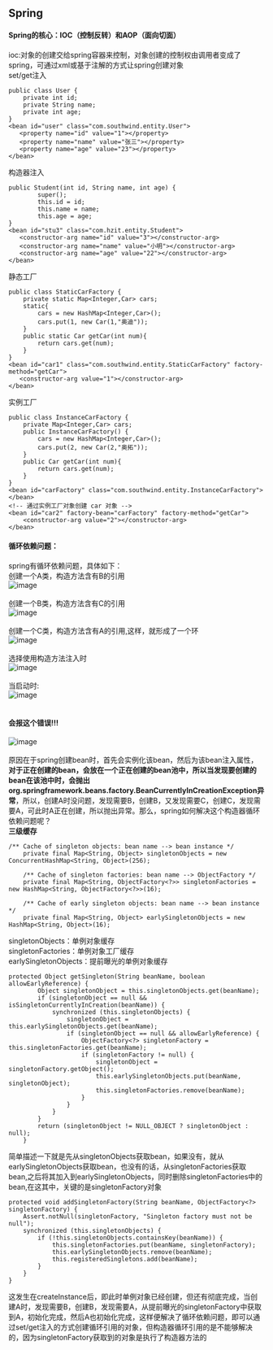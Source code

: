Spring
---
#### Spring的核心：IOC（控制反转）和AOP（面向切面）<br>
ioc:对象的创建交给spring容器来控制，对象创建的控制权由调用者变成了spring，可通过xml或基于注解的方式让spring创建对象<br>
set/get注入<br>
~~~
public class User {
    private int id;
    private String name;
    private int age;
}
<bean id="user" class="com.southwind.entity.User">
   <property name="id" value="1"></property>
   <property name="name" value="张三"></property>
   <property name="age" value="23"></property>
</bean>
~~~
构造器注入<br>
~~~
public Student(int id, String name, int age) {
        super();
        this.id = id;
        this.name = name;
        this.age = age;
}
<bean id="stu3" class="com.hzit.entity.Student">
   <constructor-arg name="id" value="3"></constructor-arg>
   <constructor-arg name="name" value="小明"></constructor-arg>
   <constructor-arg name="age" value="22"></constructor-arg>
</bean>
~~~
静态工厂<br>
~~~
public class StaticCarFactory {
    private static Map<Integer,Car> cars;
    static{
        cars = new HashMap<Integer,Car>();
        cars.put(1, new Car(1,"奥迪"));
    }
    public static Car getCar(int num){
        return cars.get(num);
    }
}
<bean id="car1" class="com.southwind.entity.StaticCarFactory" factory-method="getCar">
   <constructor-arg value="1"></constructor-arg>
</bean>
~~~
实例工厂<br>
~~~
public class InstanceCarFactory {
    private Map<Integer,Car> cars;
    public InstanceCarFactory() {
        cars = new HashMap<Integer,Car>();
        cars.put(2, new Car(2,"奥拓"));
    }
    public Car getCar(int num){
        return cars.get(num);
    }
}
<bean id="carFactory" class="com.southwind.entity.InstanceCarFactory"></bean>
<!-- 通过实例工厂对象创建 car 对象 -->
<bean id="car2" factory-bean="carFactory" factory-method="getCar">
    <constructor-arg value="2"></constructor-arg>
</bean> 

~~~
#### 循环依赖问题：<br>
spring有循环依赖问题，具体如下：<br>
创建一个A类，构造方法含有B的引用<br>
![image](https://github.com/wangda7/77/blob/master/picture/17.png)<br><br>
创建一个B类，构造方法含有C的引用<br>
![image](https://github.com/wangda7/77/blob/master/picture/18.png)<br><br>
创建一个C类，构造方法含有A的引用,这样，就形成了一个环<br>
![image](https://github.com/wangda7/77/blob/master/picture/19.png)<br><br>
选择使用构造方法注入时<br>
![image](https://github.com/wangda7/77/blob/master/picture/20.png)<br><br>
当启动时:<br>
![image](https://github.com/wangda7/77/blob/master/picture/21.png)<br><br>
#### 会报这个错误!!!<br>
![image](https://github.com/wangda7/77/blob/master/picture/22.png)<br><br>
原因在于spring创建bean时，首先会实例化该bean，然后为该bean注入属性，**对于正在创建的bean，会放在一个正在创建的bean池中，所以当发现要创建的bean在该池中时，会抛出org.springframework.beans.factory.BeanCurrentlyInCreationException异常**，所以，创建A时没问题，发现需要B，创建B，又发现需要C，创建C，发现需要A，可此时A正在创建，所以抛出异常。那么，spring如何解决这个构造器循环依赖问题呢？<br>
**三级缓存** 
~~~
/** Cache of singleton objects: bean name --> bean instance */
	private final Map<String, Object> singletonObjects = new ConcurrentHashMap<String, Object>(256);

	/** Cache of singleton factories: bean name --> ObjectFactory */
	private final Map<String, ObjectFactory<?>> singletonFactories = new HashMap<String, ObjectFactory<?>>(16);

	/** Cache of early singleton objects: bean name --> bean instance */
	private final Map<String, Object> earlySingletonObjects = new HashMap<String, Object>(16);
~~~
singletonObjects：单例对象缓存<br>
singletonFactories：单例对象工厂缓存<br>
earlySingletonObjects：提前曝光的单例对象缓存<br>
~~~
protected Object getSingleton(String beanName, boolean allowEarlyReference) {
		Object singletonObject = this.singletonObjects.get(beanName);
		if (singletonObject == null && isSingletonCurrentlyInCreation(beanName)) {
			synchronized (this.singletonObjects) {
				singletonObject = this.earlySingletonObjects.get(beanName);
				if (singletonObject == null && allowEarlyReference) {
					ObjectFactory<?> singletonFactory = this.singletonFactories.get(beanName);
					if (singletonFactory != null) {
						singletonObject = singletonFactory.getObject();
						this.earlySingletonObjects.put(beanName, singletonObject);
						this.singletonFactories.remove(beanName);
					}
				}
			}
		}
		return (singletonObject != NULL_OBJECT ? singletonObject : null);
	}
~~~
简单描述一下就是先从singletonObjects获取bean，如果没有，就从earlySingletonObjects获取bean，也没有的话，从singletonFactories获取bean,之后将其加入到earlySingletonObjects，同时删除singletonFactories中的bean,在这其中，关键的是singletonFactory对象<br>
~~~
protected void addSingletonFactory(String beanName, ObjectFactory<?> singletonFactory) {
    Assert.notNull(singletonFactory, "Singleton factory must not be null");
    synchronized (this.singletonObjects) {
        if (!this.singletonObjects.containsKey(beanName)) {
            this.singletonFactories.put(beanName, singletonFactory);
            this.earlySingletonObjects.remove(beanName);
            this.registeredSingletons.add(beanName);
        }
    }
}
~~~
这发生在createInstance后，即此时单例对象已经创建，但还有彻底完成，当创建A时，发现需要B，创建B，发现需要A，从提前曝光的singletonFactory中获取到A，初始化完成，然后A也初始化完成，这样便解决了循环依赖问题，即可以通过set/get注入的方式创建循环引用的对象，但构造器循环引用的是不能够解决的，因为singletonFactory获取到的对象是执行了构造器方法的
